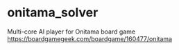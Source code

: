 # onitama_solver

Multi-core AI player for Onitama board game
https://boardgamegeek.com/boardgame/160477/onitama
